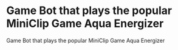 Game Bot that plays the popular MiniClip Game Aqua Energizer
============================================================

Game Bot that plays the popular MiniClip Game Aqua Energizer

